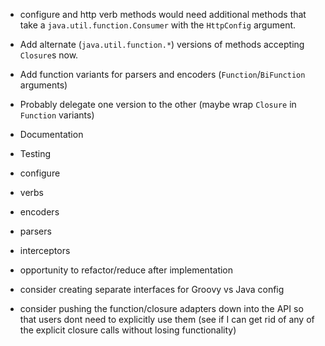 
* configure and http verb methods would need additional methods that take a `java.util.function.Consumer` with the `HttpConfig` argument.
* Add alternate (`java.util.function.*`) versions of methods accepting `Closure`s now.
* Add function variants for parsers and encoders (`Function`/`BiFunction` arguments)
* Probably delegate one version to the other (maybe wrap `Closure` in `Function` variants)

* Documentation 
* Testing

* configure
* verbs
* encoders
* parsers
* interceptors

* opportunity to refactor/reduce after implementation
* consider creating separate interfaces for Groovy vs Java config
* consider pushing the function/closure adapters down into the API so that users dont need to explicitly use them
 (see if I can get rid of any of the explicit closure calls without losing functionality)